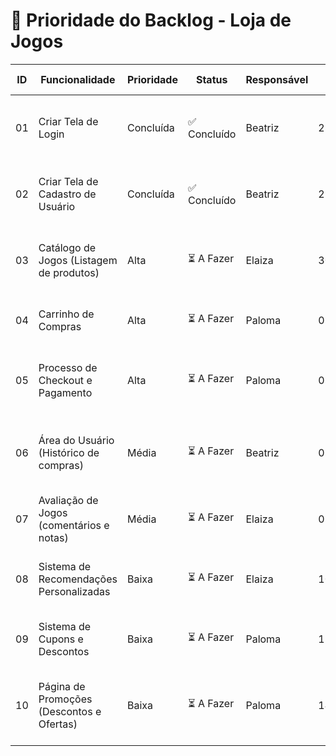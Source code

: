 # 📌 Prioridade do Backlog - Loja de Jogos

| ID  | Funcionalidade                            | Prioridade | Status     | Responsável | Data Prevista | Critérios de Aceitação |
|-----|--------------------------------------------|------------|------------|--------------|----------------|--------------------------|
| 01  | Criar Tela de Login                        | Concluída  | ✅ Concluído   | Beatriz      | 28/08/2025     | [x] Validação de e-mail e senha;<br>[x] Redirecionamento correto |
| 02  | Criar Tela de Cadastro de Usuário          | Concluída  | ✅ Concluído   | Beatriz      | 29/08/2025     | [x] Cadastro de dados obrigatórios;<br>[x] Validação no banco |
| 03  | Catálogo de Jogos (Listagem de produtos)   | Alta       | ⏳ A Fazer | Elaiza       | 30/08/2025     | [ ] Exibição de jogos;<br>[ ] Filtros de busca por categoria/preço |
| 04  | Carrinho de Compras                        | Alta       | ⏳ A Fazer | Paloma       | 02/09/2025     | [ ] Adicionar jogos ao carrinho;<br>[ ] Atualização de quantidades |
| 05  | Processo de Checkout e Pagamento           | Alta       | ⏳ A Fazer | Paloma       | 03/09/2025     | [ ] Integração com meios de pagamento;<br>[ ] Validação do pedido |
| 06  | Área do Usuário (Histórico de compras)     | Média      | ⏳ A Fazer | Beatriz      | 05/09/2025     | [ ] Visualização de compras anteriores;<br>[ ] Opção de rebaixar jogos já comprados |
| 07  | Avaliação de Jogos (comentários e notas)   | Média      | ⏳ A Fazer | Elaiza       | 07/09/2025     | [ ] Opção de avaliar jogos;<br>[ ] Exibir média das avaliações |
| 08  | Sistema de Recomendações Personalizadas    | Baixa      | ⏳ A Fazer | Elaiza       | 10/09/2025     | [ ] Sugestões baseadas em histórico;<br>[ ] Algoritmo de recomendação |
| 09  | Sistema de Cupons e Descontos              | Baixa      | ⏳ A Fazer | Paloma       | 12/09/2025     | [ ] Cadastrar e aplicar cupons;<br>[ ] Validação do cupom |
| 10  | Página de Promoções (Descontos e Ofertas)  | Baixa      | ⏳ A Fazer | Paloma       | 14/09/2025     | [ ] Exibição de jogos em promoção;<br>[ ] Aplicação automática de descontos |

